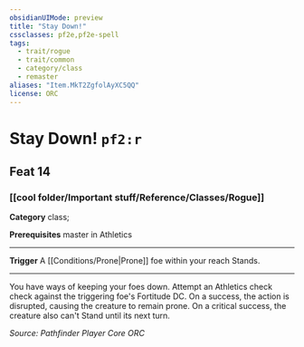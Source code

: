 ```yaml
---
obsidianUIMode: preview
title: "Stay Down!"
cssclasses: pf2e,pf2e-spell
tags:
  - trait/rogue
  - trait/common
  - category/class
  - remaster
aliases: "Item.MkT2ZgfolAyXC5QQ"
license: ORC
---
```

# Stay Down! `pf2:r`
## Feat 14
### [[cool folder/Important stuff/Reference/Classes/Rogue]]

**Category** class; 



**Prerequisites** master in Athletics
* * *
**Trigger** A [[Conditions/Prone|Prone]] foe within your reach Stands.

* * *

You have ways of keeping your foes down. Attempt an Athletics check check against the triggering foe's Fortitude DC. On a success, the action is disrupted, causing the creature to remain prone. On a critical success, the creature also can't Stand until its next turn.

*Source: Pathfinder Player Core*
*ORC*